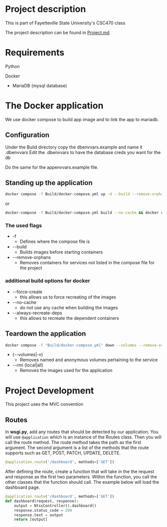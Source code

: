 # Project description
This is part of Fayetteville State University's CSC470 class

The project description can be found in [Project.md]

# Requirements
Python

Docker
- MariaDB (mysql database)

# The Docker application
We use docker compose to build app image and to link the app to mariadb.

## Configuration
Under the Build directory copy the dbenvvars.example and name it .dbenvvars
Edit the .dbenvvars to have the database creds you want for the db

Do the same for the appenvvars.example file.

## Standing up the application
```bash
docker compose -f Build/docker-compose.yml up -d --build --remove-orphans
```

or

```bash
docker-compose -f Build/docker-compose.yml build --no-cache && docker compose -f Build/docker-compose.yml up -d
```
### The used flags
- -f
  - Defines where the compose file is
- --build
  - Builds images before starting containers
- --remove-orphans
  - Removes containers for services not listed in the compose file for the project

### additional build options for docker
- --force-create
  - this allows us to force recreating of the images
- --no-cache
  - do not use any cache when building the images
- --always-recreate-deps
  - this allows to recreate the dependent containers


## Teardown the application
```bash
docker compose -f "Build/docker-compose.yml" down --volumes --remove-orphans
```
- (--volumes|-v)
  - Removes named and anonymous volumes pertaining to the service
- --rmi (local|all)
  - Removes the images used for the application


# Project Development
This project uses the MVC convention

## Routes
In **wsgi.py**, add any routes that should be detected by our application.
You will use `@application` which is an instance of the Routes class.
Then you will call the route method.  The route method takes the path as the first argument.
The second argument is a list of the methods that the route supports such as GET, POST, PATCH, UPDATE, DELETE.
```python
@application.route('/dashboard', methods=['GET'])
```

After defining the route, create a function that will take in the the request and response as the first two parameters.
Within the function, you call the other classes that the function should call.
The example below will load the dashboard page.

```python
@application.route('/dashboard', methods=['GET'])
def dashboard(request, response):
    output = NtssController().dashboard()
    response.status_code = 200
    response.text = output
    return [output]
```

##

[Project.md]: ./Project.md
